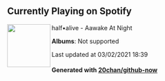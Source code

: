 ## Currently Playing on Spotify

[<img align="left" width="100" src="https://i.scdn.co/image/ab67616d0000b27311e50151974d60a789b9626d">](https://open.spotify.com/album/6Ae06PksOpCGPcqqwKTF5n)

half•alive - Aawake At Night

**Albums**: Not supported

Last updated at 03/02/2021 18:39

#### Generated with [20chan/github-now](https://github.com/20chan/github-now)


<!--
**20chan/20chan** is a ✨ _special_ ✨ repository because its `README.md` (this file) appears on your GitHub profile.

Here are some ideas to get you started:

- 🔭 I’m currently working on ...
- 🌱 I’m currently learning ...
- 👯 I’m looking to collaborate on ...
- 🤔 I’m looking for help with ...
- 💬 Ask me about ...
- 📫 How to reach me: ...
- 😄 Pronouns: ...
- ⚡ Fun fact: ...
-->
